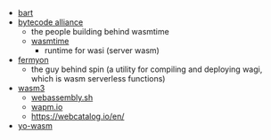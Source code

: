 
- [bart](https://github.com/bronifty/bartholomew)
- [bytecode alliance](https://bytecodealliance.org/)
	- the people building behind wasmtime
	- [wasmtime](https://docs.wasmtime.dev/tutorial-create-hello-world.html)
		- runtime for wasi (server wasm)
- [fermyon](https://www.fermyon.com/)
	- the guy behind spin (a utility for compiling and deploying wagi, which is wasm serverless functions)
- [wasm3](https://github.com/bronifty/wasm3)
	- [webassembly.sh](https://webassembly.sh/?run-command=wasm3)
	- [wapm.io](https://wapm.io/vshymanskyy/wasm3)
	- https://webcatalog.io/en/
- [yo-wasm](https://github.com/bronifty/yo-wasm)


